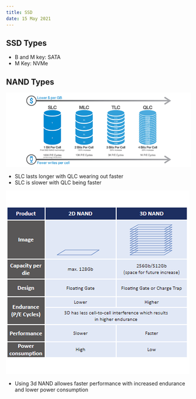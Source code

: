 ```yaml
---
title: SSD
date: 15 May 2021
---
```


## SSD Types

- B and M key: SATA
- M Key: NVMe

## NAND Types

![](perf.jpg)

- SLC lasts longer with QLC wearing out faster
- SLC is slower with QLC being faster

![](2d-v-3d.png)

- Using 3d NAND allowes faster performance with increased endurance and
lower power consumption
